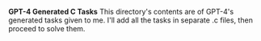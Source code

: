 **GPT-4 Generated C Tasks** 
This directory's contents are of GPT-4's generated tasks given to me. I'll add all the tasks in separate .c files, then proceed to solve them.
